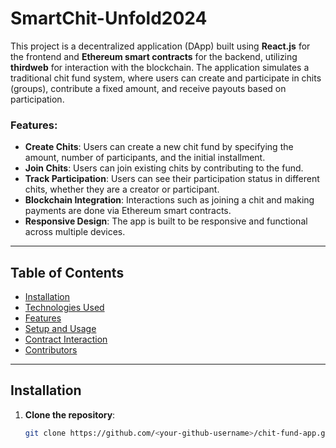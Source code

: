 # SmartChit-Unfold2024

This project is a decentralized application (DApp) built using **React.js** for the frontend and **Ethereum smart contracts** for the backend, utilizing **thirdweb** for interaction with the blockchain. The application simulates a traditional chit fund system, where users can create and participate in chits (groups), contribute a fixed amount, and receive payouts based on participation. 

### Features:
- **Create Chits**: Users can create a new chit fund by specifying the amount, number of participants, and the initial installment.
- **Join Chits**: Users can join existing chits by contributing to the fund.
- **Track Participation**: Users can see their participation status in different chits, whether they are a creator or participant.
- **Blockchain Integration**: Interactions such as joining a chit and making payments are done via Ethereum smart contracts.
- **Responsive Design**: The app is built to be responsive and functional across multiple devices.

---

## Table of Contents

- [Installation](#installation)
- [Technologies Used](#technologies-used)
- [Features](#features)
- [Setup and Usage](#setup-and-usage)
- [Contract Interaction](#contract-interaction)
- [Contributors](#contributors)

---

## Installation

1. **Clone the repository**:

   ```bash
   git clone https://github.com/<your-github-username>/chit-fund-app.git
